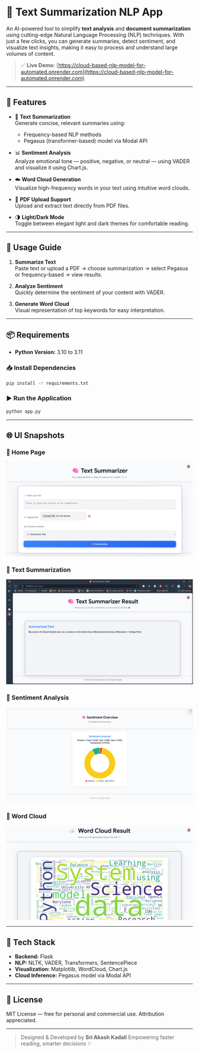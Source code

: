 # 🧠 Text Summarization NLP App

An AI-powered tool to simplify **text analysis** and **document summarization** using cutting-edge Natural Language Processing (NLP) techniques. With just a few clicks, you can generate summaries, detect sentiment, and visualize text insights, making it easy to process and understand large volumes of content.

> ✅ **Live Demo:** [https://cloud-based-nlp-model-for-automated.onrender.com](https://cloud-based-nlp-model-for-automated.onrender.com)

---

## 🚀 Features

- 📝 **Text Summarization**  
  Generate concise, relevant summaries using:
  - Frequency-based NLP methods
  - Pegasus (transformer-based) model via Modal API

- 📊 **Sentiment Analysis**  
  Analyze emotional tone — positive, negative, or neutral — using VADER and visualize it using Chart.js.

- ☁️ **Word Cloud Generation**  
  Visualize high-frequency words in your text using intuitive word clouds.

- 📄 **PDF Upload Support**  
  Upload and extract text directly from PDF files.

- 🌗 **Light/Dark Mode**  
  Toggle between elegant light and dark themes for comfortable reading.

---

## 🧪 Usage Guide

1. **Summarize Text**  
   Paste text or upload a PDF → choose summarization → select Pegasus or frequency-based → view results.

2. **Analyze Sentiment**  
   Quickly determine the sentiment of your content with VADER.

3. **Generate Word Cloud**  
   Visual representation of top keywords for easy interpretation.

---

## 📦 Requirements

- **Python Version:** 3.10 to 3.11

### 📥 Install Dependencies

```bash
pip install -r requirements.txt
````

### ▶️ Run the Application

```bash
python app.py
```

---

## 🌐 UI Snapshots

### 🔹 Home Page

![Home](https://raw.githubusercontent.com/Akash-Kadali/Cloud-Based-NLP-Model-for-Automated-Document-Summarization/main/static/2.png)

### 🔹 Text Summarization

![Summarization](https://raw.githubusercontent.com/Akash-Kadali/Cloud-Based-NLP-Model-for-Automated-Document-Summarization/main/static/4.png)

### 🔹 Sentiment Analysis

![Sentiment](https://raw.githubusercontent.com/Akash-Kadali/Cloud-Based-NLP-Model-for-Automated-Document-Summarization/main/static/1.png)

### 🔹 Word Cloud

![Word Cloud](https://raw.githubusercontent.com/Akash-Kadali/Cloud-Based-NLP-Model-for-Automated-Document-Summarization/main/static/3.png)

---

## 🔧 Tech Stack

* **Backend:** Flask
* **NLP:** NLTK, VADER, Transformers, SentencePiece
* **Visualization:** Matplotlib, WordCloud, Chart.js
* **Cloud Inference:** Pegasus model via Modal API

---

## 📄 License

MIT License — free for personal and commercial use. Attribution appreciated.

---

> Designed & Developed by **Sri Akash Kadali**
> Empowering faster reading, smarter decisions ✨
